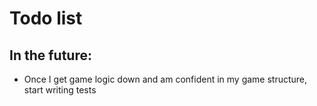 # Todo list

## In the future:
- Once I get game logic down and am confident in my game structure, start writing tests